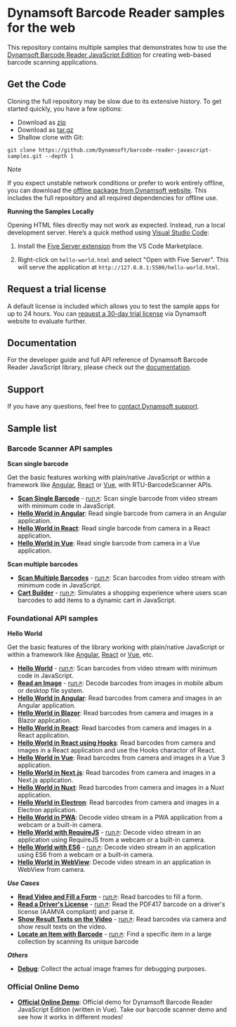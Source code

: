 # Dynamsoft Barcode Reader samples for the web

This repository contains multiple samples that demonstrates how to use the [Dynamsoft Barcode Reader JavaScript Edition](https://www.dynamsoft.com/barcode-reader/sdk-javascript/?utm_source=sampleReadme) for creating web-based barcode scanning applications.

## Get the Code

Cloning the full repository may be slow due to its extensive history. To get started quickly, you have a few options:

- Download as [zip](https://github.com/Dynamsoft/barcode-reader-javascript-samples/archive/refs/heads/main.zip)
- Download as [tar.gz](https://github.com/Dynamsoft/barcode-reader-javascript-samples/archive/refs/heads/main.tar.gz)
- Shallow clone with Git:

```git
git clone https://github.com/Dynamsoft/barcode-reader-javascript-samples.git --depth 1
```

> [!NOTE]
> If you expect unstable network conditions or prefer to work entirely offline, you can download the [offline package from Dynamsoft website](https://www.dynamsoft.com/barcode-reader/downloads/1000003-confirmation/). This includes the full repository and all required dependencies for offline use.
>
> **Running the Samples Locally**
>
> Opening HTML files directly may not work as expected. Instead, run a local development server. Here’s a quick method using [Visual Studio Code](https://code.visualstudio.com/):
>
> 1. Install the [Five Server extension](https://marketplace.visualstudio.com/items?itemName=yandeu.five-server) from the VS Code Marketplace.
>
> 2. Right-click on `hello-world.html` and select "Open with Five Server". This will serve the application at `http://127.0.0.1:5500/hello-world.html`.

## Request a trial license

A default license is included which allows you to test the sample apps for up to 24 hours. You can [request a 30-day trial license](https://www.dynamsoft.com/customer/license/trialLicense?product=dbr&package=js&utm_source=sampleReadme) via Dynamsoft website to evaluate further.

## Documentation

For the developer guide and full API reference of Dynamsoft Barcode Reader JavaScript library, please check out the [documentation](https://www.dynamsoft.com/barcode-reader/docs/web/programming/javascript/?ver=10.5.3000&utm_source=sampleReadme).

## Support

If you have any questions, feel free to [contact Dynamsoft support](https://www.dynamsoft.com/company/contact?utm_source=sampleReadme).

## Sample list

### Barcode Scanner API samples

**Scan single barcode**

Get the basic features working with plain/native JavaScript or within a framework like [Angular](https://angular.io/), [React](https://reactjs.org/) or [Vue](https://vuejs.org/), with RTU-BarcodeScanner APIs.

* [**Scan Single Barcode**](https://github.com/Dynamsoft/barcode-reader-javascript-samples/tree/main/barcode-scanner-api-samples/scan-single-barcode/hello-world.html) - [run&nearrow;](https://demo.dynamsoft.com/samples/dbr/js/barcode-scanner-api-samples/scan-single-barcode/hello-world.html?utm_source=sampleReadme): Scan single barcode from video stream with minimum code in JavaScript.
* [**Hello World in Angular**](https://github.com/Dynamsoft/barcode-reader-javascript-samples/tree/main/barcode-scanner-api-samples/scan-single-barcode/angular): Read single barcode from camera in an Angular application.
* [**Hello World in React**](https://github.com/Dynamsoft/barcode-reader-javascript-samples/tree/main/barcode-scanner-api-samples/scan-single-barcode/react): Read single barcode from camera in a React application.
* [**Hello World in Vue**](https://github.com/Dynamsoft/barcode-reader-javascript-samples/tree/main/barcode-scanner-api-samples/scan-single-barcode/vue): Read single barcode from camera in a Vue application.

**Scan multiple barcodes**

* [**Scan Multiple Barcodes**](https://github.com/Dynamsoft/barcode-reader-javascript-samples/tree/main/scan-multiple-barcodes/hello-world.html) - [run&nearrow;](https://demo.dynamsoft.com/samples/dbr/js/barcode-scanner-api-samples/scan-multiple-barcodes/hello-world.html?utm_source=sampleReadme): Scan barcodes from video stream with minimum code in JavaScript.
* [**Cart Builder**](https://github.com/Dynamsoft/barcode-reader-javascript-samples/tree/main/scan-multiple-barcodes/cart-builder.html) - [run&nearrow;](https://demo.dynamsoft.com/samples/dbr/js/barcode-scanner-api-samples/scan-multiple-barcodes/cart-builder.html?utm_source=sampleReadme): Simulates a shopping experience where users scan barcodes to add items to a dynamic cart in JavaScript.

### Foundational API samples

**Hello World**

Get the basic features of the library working with plain/native JavaScript or within a framework like [Angular](https://angular.io/), [React](https://reactjs.org/) or [Vue](https://vuejs.org/), etc.

* [**Hello World**](https://github.com/Dynamsoft/barcode-reader-javascript-samples/tree/main/foundational-api-samples/hello-world/hello-world.html) - [run&nearrow;](https://demo.dynamsoft.com/samples/dbr/js/foundational-api-samples/hello-world/hello-world.html?utm_source=sampleReadme): Scan barcodes from video stream with minimum code in JavaScript.
* [**Read an Image**](https://github.com/Dynamsoft/barcode-reader-javascript-samples/tree/main/foundational-api-samples/hello-world/read-an-image.html) - [run&nearrow;](https://demo.dynamsoft.com/samples/dbr/js/foundational-api-samples/hello-world/read-an-image.html?utm_source=sampleReadme): Decode barcodes from images in mobile album or desktop file system.
* [**Hello World in Angular**](https://github.com/Dynamsoft/barcode-reader-javascript-samples/tree/main/foundational-api-samples/hello-world/angular#readme): Read barcodes from camera and images in an Angular application.
* [**Hello World in Blazor**](https://github.com/Dynamsoft/barcode-reader-javascript-samples/tree/main/foundational-api-samples/hello-world/blazor#readme): Read barcodes from camera and images in a Blazor application.
* [**Hello World in React**](https://github.com/Dynamsoft/barcode-reader-javascript-samples/tree/main/foundational-api-samples/hello-world/react#readme): Read barcodes from camera and images in a React application.
* [**Hello World in React using Hooks**](https://github.com/Dynamsoft/barcode-reader-javascript-samples/tree/main/foundational-api-samples/hello-world/react-hooks#readme): Read barcodes from camera and images in a React application and use the Hooks charactor of React.
* [**Hello World in Vue**](https://github.com/Dynamsoft/barcode-reader-javascript-samples/tree/main/foundational-api-samples/hello-world/vue#readme): Read barcodes from camera and images in a Vue 3 application.
* [**Hello World in Next.js**](https://github.com/Dynamsoft/barcode-reader-javascript-samples/tree/main/foundational-api-samples/hello-world/next#readme): Read barcodes from camera and images in a Next.js application.
* [**Hello World in Nuxt**](https://github.com/Dynamsoft/barcode-reader-javascript-samples/tree/main/foundational-api-samples/hello-world/nuxt#readme): Read barcodes from camera and images in a Nuxt application.
* [**Hello World in Electron**](https://github.com/Dynamsoft/barcode-reader-javascript-samples/tree/main/foundational-api-samples/hello-world/electron#readme): Read barcodes from camera and images in a Electron application.
* [**Hello World in PWA**](https://github.com/Dynamsoft/barcode-reader-javascript-samples/tree/main/foundational-api-samples/hello-world/pwa#readme): Decode video stream in a PWA application from a webcam or a built-in camera.
* [**Hello World with RequireJS**](https://github.com/Dynamsoft/barcode-reader-javascript-samples/tree/main/foundational-api-samples/hello-world/requirejs.html) - [run&nearrow;](https://demo.dynamsoft.com/samples/dbr/js/foundational-api-samples/hello-world/requirejs.html?utm_source=sampleReadme): Decode video stream in an application using RequireJS from a webcam or a built-in camera.
* [**Hello World with ES6**](https://github.com/Dynamsoft/barcode-reader-javascript-samples/tree/main/foundational-api-samples/hello-world/es6.html) - [run&nearrow;](https://demo.dynamsoft.com/samples/dbr/js/foundational-api-samples/hello-world/es6.html?utm_source=sampleReadme): Decode video stream in an application using ES6 from a webcam or a built-in camera.
* [**Hello World in WebView**](https://github.com/Dynamsoft/barcode-reader-javascript-samples/tree/main/foundational-api-samples/hello-world/webview): Decode video stream in an application in WebView from camera. 

***Use Cases***

* [**Read Video and Fill a Form**](https://github.com/Dynamsoft/barcode-reader-javascript-samples/tree/main/foundational-api-samples/use-case/fill-a-form-with-barcode-reading.html) - [run&nearrow;](https://demo.dynamsoft.com/samples/dbr/js/foundational-api-samples/use-case/fill-a-form-with-barcode-reading.html?utm_source=sampleReadme): Read barcodes to fill a form.
* [**Read a Driver's License**](https://github.com/Dynamsoft/barcode-reader-javascript-samples/tree/main/foundational-api-samples/use-case/read-a-drivers-license/index.html) - [run&nearrow;](https://demo.dynamsoft.com/samples/dbr/js/foundational-api-samples/use-case/read-a-drivers-license/index.html?utm_source=sampleReadme): Read the PDF417 barcode on a driver's license (AAMVA compliant) and parse it.
* [**Show Result Texts on the Video**](https://github.com/Dynamsoft/barcode-reader-javascript-samples/tree/main/foundational-api-samples/use-case/show-result-texts-on-the-video.html) - [run&nearrow;](https://demo.dynamsoft.com/samples/dbr/js/foundational-api-samples/use-case/show-result-texts-on-the-video.html?utm_source=sampleReadme): Read barcodes via camera and show result texts on the video.
* [**Locate an Item with Barcode**](https://github.com/Dynamsoft/barcode-reader-javascript-samples/tree/main/foundational-api-samples/use-case/locate-an-item-with-barcode/index.html) - [run&nearrow;](https://demo.dynamsoft.com/samples/dbr/js/foundational-api-samples/use-case/locate-an-item-with-barcode/index.html?utm_source=sampleReadme): Find a specific item in a large collection by scanning its unique barcode

***Others***

* [**Debug**](https://github.com/Dynamsoft/barcode-reader-javascript-samples/tree/main/foundational-api-samples/others/debug#readme): Collect the actual image frames for debugging purposes.

### Official Online Demo

- [**Official Online Demo**](https://demo.dynamsoft.com/barcode-reader-js): Official demo for Dynamsoft Barcode Reader JavaScript Edition (written in Vue). Take our barcode scanner demo and see how it works in different modes!
